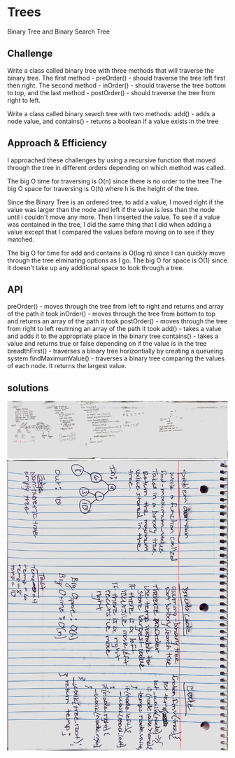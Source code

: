 # Trees
Binary Tree and Binary Search Tree

## Challenge
Write a class called binary tree with three methods that will traverse the binary tree. The first method - preOrder() - should traverse the tree left first then right. The second method - inOrder() - should traverse the tree bottom to top, and the last method - postOrder() - should traverse the tree from right to left.

Write a class called binary search tree with two methods: add() - adds a node value, and contains() - returns a boolean if a value exists in the tree

## Approach & Efficiency
I approached these challenges by using a recursive function that moved through the tree in different orders depending on which method was called. 

The big O time for traversing is O(n) since there is no order to the tree
The big O space for traversing is O(h) where h is the height of the tree. 

Since the Binary Tree is an ordered tree, to add a value, I moved right if the value was larger than the node and left if the value is less than the node until i couldn't move any more. Then I inserted the value. To see if a value was contained in the tree, I did the same thing that I did when adding a value except that I compared the values before moving on to see if they matched. 

The big O for time for add and contains is O(log n) since I can quickly move through the tree elminating options as I go. The big O for space is O(1) since it doesn't take up any additional space to look through a tree.

## API
preOrder() - moves through the tree from left to right and returns and array of the path it took
inOrder() - moves through the tree from bottom to top and returns an array of the path it took
postOrder() - moves through the tree from right to left reutrning an array of the path it took
add() - takes a value and adds it to the appropriate place in the binary tree
contains() - takes a value and returns true or false depending on if the value is in the tree
breadthFirst() - traverses a binary tree horizontially by creating a queueing system
findMaximumValue() - traverses a binary tree comparing the values of each node. It returns the largest value.

## solutions
![](assets/breadth-first.jpg)
![](assets/find-maximum-value-binary-tree.jpg)
